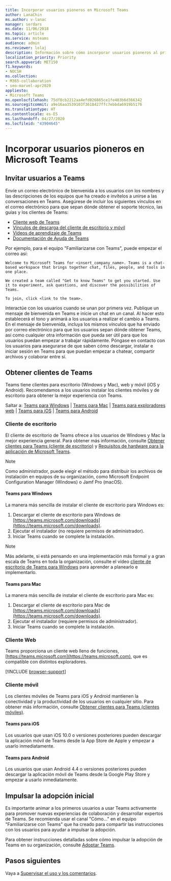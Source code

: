 ```yaml
---
title: Incorporar usuarios pioneros en Microsoft Teams
author: LanaChin
ms.author: v-lanac
manager: serdars
ms.date: 11/06/2018
ms.topic: article
ms.service: msteams
audience: admin
ms.reviewer: lolaj
description: Información sobre cómo incorporar usuarios pioneros al primer conjunto de equipos y canales que creó en Microsoft Teams.
localization_priority: Priority
search.appverid: MET150
f1.keywords:
- NOCSH
ms.collection:
- M365-collaboration
- seo-marvel-apr2020
appliesto:
- Microsoft Teams
ms.openlocfilehash: 75df0cb2212aa4efd826865ce1fe403b6d366342
ms.sourcegitcommit: a9e16aa3539103f3618427ffc7ebbda6919b5176
ms.translationtype: HT
ms.contentlocale: es-ES
ms.lasthandoff: 04/27/2020
ms.locfileid: "43904645"
---
```

# <a name="onboard-early-adopters-to-microsoft-teams"></a>Incorporar usuarios pioneros en Microsoft Teams

## <a name="invite-users-to-teams"></a>Invitar usuarios a Teams

Envíe un correo electrónico de bienvenida a los usuarios con los nombres y las descripciones de los equipos que ha creado e invítelos a unirse a las conversaciones en Teams. Asegúrese de incluir los siguientes vínculos en el correo electrónico para que sepan dónde obtener el soporte técnico, las guías y los clientes de Teams:
- [Cliente web de Teams](https://teams.microsoft.com)
- [Vínculos de descarga del cliente de escritorio y móvil](https://teams.microsoft.com/downloads)
- [Vídeos de aprendizaje de Teams](https://support.office.com/article/microsoft-teams-video-training-4f108e54-240b-4351-8084-b1089f0d21d7)
- [Documentación de Ayuda de Teams](https://support.office.com/teams)

Por ejemplo, para el equipo "Familiarizarse con Teams", puede empezar el correo así:

   ```console
   Welcome to Microsoft Teams for <insert_company_name>. Teams is a chat-based workspace that brings together chat, files, people, and tools in one place. 

   We created a team called "Get to know Teams" to get you started. Use it to experiment, ask questions, and discover the possibilities of Teams. 

   To join, click <link to the team>.
   ```

Interactúe con los usuarios cuando se unan por primera vez. Publique un mensaje de bienvenida en Teams e inicie un chat en un canal. Al hacer esto establecerá el tono y animará a los usuarios a realizar el cambio a Teams. En el mensaje de bienvenida, incluya los mismos vínculos que ha enviado por correo electrónico para que los usuarios sepan dónde obtener Teams, así como cualquier otra información que pueda ser útil para que los usuarios puedan empezar a trabajar rápidamente. Póngase en contacto con los usuarios para asegurarse de que saben cómo descargar, instalar e iniciar sesión en Teams para que puedan empezar a chatear, compartir archivos y colaborar entre sí.  

## <a name="get-teams-clients"></a>Obtener clientes de Teams
Teams tiene clientes para escritorio (Windows y Mac), web y móvil (iOS y Android). Recomendamos a los usuarios instalar los clientes móviles y de escritorio para obtener la mejor experiencia con Teams. 

Saltar a: [Teams para Windows](#teams-for-windows) | [Teams para Mac](#teams-for-mac) | [Teams para exploradores web](#web-client) | [Teams para iOS](#teams-for-ios) | [Teams para Android](#teams-for-android)

### <a name="desktop-client"></a>Cliente de escritorio

El cliente de escritorio de Teams ofrece a los usuarios de Windows y Mac la mejor experiencia general. Para obtener más información, consulte [Obtener clientes para Teams (cliente de escritorio)](https://docs.microsoft.com/MicrosoftTeams/get-clients#desktop-client) y [Requisitos de hardware para la aplicación de Microsoft Teams](https://docs.microsoft.com/MicrosoftTeams/hardware-requirements-for-the-teams-app).

> [!NOTE]
> Como administrador, puede elegir el método para distribuir los archivos de instalación en equipos de su organización, como Microsoft Endpoint Configuration Manager (Windows) o Jamf Pro (macOS).

#### <a name="teams-for-windows"></a>Teams para Windows 
La manera más sencilla de instalar el cliente de escritorio para Windows es:

1. Descargar el cliente de escritorio para Windows de [https://teams.microsoft.com/downloads](https://teams.microsoft.com/downloads).
2. Ejecutar el instalador (no requiere permisos de administrador). 
3. Iniciar Teams cuando se complete la instalación.

> [!NOTE]
> Más adelante, si está pensando en una implementación más formal y a gran escala de Teams en toda la organización, consulte el vídeo [cliente de escritorio de Teams para Windows](https://aka.ms/teams-clients) para aprender a planearlo e implementarlo. 

#### <a name="teams-for-mac"></a>Teams para Mac 
La manera más sencilla de instalar el cliente de escritorio para Mac es:

1. Descargar el cliente de escritorio para Mac de [https://teams.microsoft.com/downloads](https://teams.microsoft.com/downloads).
2. Ejecutar el instalador (requiere permisos de administrador). 
3. Iniciar Teams cuando se complete la instalación.

### <a name="web-client"></a>Cliente Web
Teams proporciona un cliente web lleno de funciones, [https://teams.microsoft.com](https://teams.microsoft.com), que es compatible con distintos exploradores.

[!INCLUDE [browser-support](includes/browser-support.md)]

### <a name="mobile-client"></a>Cliente móvil

Los clientes móviles de Teams para iOS y Android mantienen la conectividad y la productividad de los usuarios en cualquier sitio. Para obtener más información, consulte [Obtener clientes para Teams (clientes móviles)](https://docs.microsoft.com/MicrosoftTeams/get-clients#mobile-clients).

#### <a name="teams-for-ios"></a>Teams para iOS 

Los usuarios que usan iOS 10.0 o versiones posteriores pueden descargar la aplicación móvil de Teams desde la App Store de Apple y empezar a usarlo inmediatamente.  

#### <a name="teams-for-android"></a>Teams para Android 
Los usuarios que usan Android 4.4 o versiones posteriores pueden descargar la aplicación móvil de Teams desde la Google Play Store y empezar a usarlo inmediatamente.  

## <a name="drive-initial-adoption"></a>Impulsar la adopción inicial

Es importante animar a los primeros usuarios a usar Teams activamente para promover nuevas experiencias de colaboración y desarrollar expertos de Teams. Se recomienda usar el canal "Cómo..." en el equipo "Familiarizarse con Teams" que ha creado para compartir las instrucciones con los usuarios para ayudar a impulsar la adopción. 

Para obtener instrucciones detalladas sobre cómo impulsar la adopción de Teams en su organización, consulte [Adoptar Teams](adopt-microsoft-teams-landing-page.md).

## <a name="next-steps"></a>Pasos siguientes
Vaya a [Supervisar el uso y los comentarios](get-started-with-teams-monitor-usage-and-feedback.md).